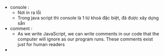- console :
  - Nơi in ra lỗi
  - Trong java script thì console là 1 từ khoá đặc biệt, đã được xây dựng sẵn
- comment :
  - As we write JavaScript, we can write comments in our code that the computer will ignore as our program runs. These comments exist just for human readers
- 